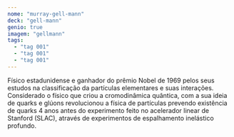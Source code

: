 ```yaml
---
nome: "murray-gell-mann"
deck: "gell-mann"
genio: true
imagem: "gellmann"
tags:
  - "tag 001"
  - "tag 001"
  - "tag 001"
---
```


Físico estadunidense e ganhador do prêmio Nobel de 1969 pelos seus estudos na classificação da partículas elementares e suas interações. Considerado o físico que criou a cromodinâmica quântica, com a sua ideia de quarks e glúons revolucionou a física de partículas prevendo  existência de quarks 4 anos antes do experimento feito no acelerador linear de Stanford (SLAC), através de experimentos de espalhamento inelástico profundo.
